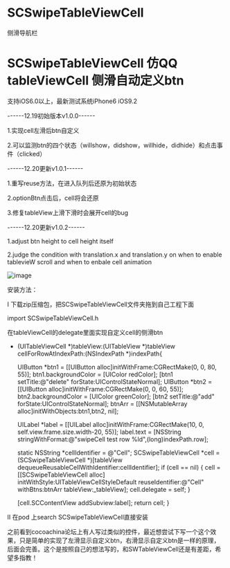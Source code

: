 # SCSwipeTableViewCell
侧滑导航栏
# SCSwipeTableViewCell  仿QQ tableViewCell 侧滑自动定义btn

支持iOS6.0以上，最新测试系统iPhone6 iOS9.2

------12.19初始版本v1.0.0------

1.实现cell左滑后btn自定义

2.可以监测btn的四个状态（willshow，didshow，willhide，didhide）和点击事件（clicked）

------12.20更新v1.0.1------

1.重写reuse方法，在进入队列后还原为初始状态

2.optionBtn点击后，cell将会还原

3.修复tableView上滑下滑时会展开cell的bug

------12.20更新v1.0.2------

1.adjust btn height to cell height itself

2.judge the condition with translation.x and translation.y on when to enable tablevieW scroll and when to enbale cell animation

![image](https://raw.githubusercontent.com/MonkeyS914/SCSwipeTableViewCell/master/screenshort/1234.gif?2)

安装方法：

I 下载zip压缩包，把SCSwipeTableViewCell文件夹拖到自己工程下面 

import SCSwipeTableViewCell.h 

在tableViewCell的delegate里面实现自定义cell的侧滑btn

- (UITableViewCell *)tableView:(UITableView *)tableView cellForRowAtIndexPath:(NSIndexPath *)indexPath{
    
    UIButton *btn1 = [[UIButton alloc]initWithFrame:CGRectMake(0, 0, 80, 55)];
    btn1.backgroundColor = [UIColor redColor];
    [btn1 setTitle:@"delete" forState:UIControlStateNormal];
    UIButton *btn2 = [[UIButton alloc]initWithFrame:CGRectMake(0, 0, 60, 55)];
    btn2.backgroundColor = [UIColor greenColor];
    [btn2 setTitle:@"add" forState:UIControlStateNormal];
    btnArr = [[NSMutableArray alloc]initWithObjects:btn1,btn2, nil];
    
    UILabel *label = [[UILabel alloc]initWithFrame:CGRectMake(10, 0, self.view.frame.size.width-20, 55)];
    label.text = [NSString stringWithFormat:@"swipeCell test row %ld",(long)indexPath.row];
    
    static NSString *cellIdentifier = @"Cell";
    SCSwipeTableViewCell *cell = (SCSwipeTableViewCell *)[tableView dequeueReusableCellWithIdentifier:cellIdentifier];
    if (cell == nil) {
        cell = [[SCSwipeTableViewCell alloc] initWithStyle:UITableViewCellStyleDefault
                                           reuseIdentifier:@"Cell"
                                                  withBtns:btnArr
                                                 tableView:_tableView];
        cell.delegate = self;
    }
    
    [cell.SCContentView addSubview:label];
    return cell;
} 

II 在pod 上search SCSwipeTableViewCell直接安装

之前看到cocoachina论坛上有人写过类似的控件，最近想尝试下写一个这个效果，只是简单的实现了左滑显示自定义btn，右滑显示自定义btn是一样的原理，后面会完善。这个是按照自己的想法写的，和SWTableViewCell还是有差距，希望多指教！

